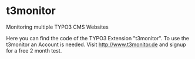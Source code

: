 # t3monitor
Monitoring multiple TYPO3 CMS Websites

Here you can find  the code of the TYPO3 Extension "t3monitor". To use the t3monitor an Account is needed.
Visit http://www.t3monitor.de and signup for a free 2 month test.
